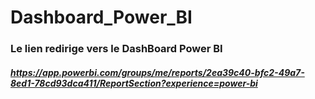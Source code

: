 # Dashboard_Power_BI
### Le lien redirige vers le DashBoard Power BI
##### https://app.powerbi.com/groups/me/reports/2ea39c40-bfc2-49a7-8ed1-78cd93dca411/ReportSection?experience=power-bi

